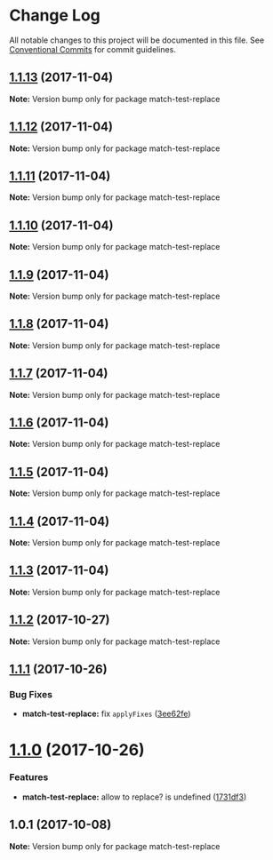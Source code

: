 # Change Log

All notable changes to this project will be documented in this file.
See [Conventional Commits](https://conventionalcommits.org) for commit guidelines.

<a name="1.1.13"></a>
## [1.1.13](https://github.com/azu/nlp-pattern-match/compare/match-test-replace@1.1.12...match-test-replace@1.1.13) (2017-11-04)




**Note:** Version bump only for package match-test-replace

<a name="1.1.12"></a>
## [1.1.12](https://github.com/azu/nlp-pattern-match/compare/match-test-replace@1.1.11...match-test-replace@1.1.12) (2017-11-04)




**Note:** Version bump only for package match-test-replace

<a name="1.1.11"></a>
## [1.1.11](https://github.com/azu/nlp-pattern-match/compare/match-test-replace@1.1.10...match-test-replace@1.1.11) (2017-11-04)




**Note:** Version bump only for package match-test-replace

<a name="1.1.10"></a>
## [1.1.10](https://github.com/azu/nlp-pattern-match/compare/match-test-replace@1.1.9...match-test-replace@1.1.10) (2017-11-04)




**Note:** Version bump only for package match-test-replace

<a name="1.1.9"></a>
## [1.1.9](https://github.com/azu/nlp-pattern-match/compare/match-test-replace@1.1.8...match-test-replace@1.1.9) (2017-11-04)




**Note:** Version bump only for package match-test-replace

<a name="1.1.8"></a>
## [1.1.8](https://github.com/azu/nlp-pattern-match/compare/match-test-replace@1.1.7...match-test-replace@1.1.8) (2017-11-04)




**Note:** Version bump only for package match-test-replace

<a name="1.1.7"></a>
## [1.1.7](https://github.com/azu/nlp-pattern-match/compare/match-test-replace@1.1.6...match-test-replace@1.1.7) (2017-11-04)




**Note:** Version bump only for package match-test-replace

<a name="1.1.6"></a>
## [1.1.6](https://github.com/azu/nlp-pattern-match/compare/match-test-replace@1.1.5...match-test-replace@1.1.6) (2017-11-04)




**Note:** Version bump only for package match-test-replace

<a name="1.1.5"></a>
## [1.1.5](https://github.com/azu/nlp-pattern-match/compare/match-test-replace@1.1.4...match-test-replace@1.1.5) (2017-11-04)




**Note:** Version bump only for package match-test-replace

<a name="1.1.4"></a>
## [1.1.4](https://github.com/azu/nlp-pattern-match/compare/match-test-replace@1.1.3...match-test-replace@1.1.4) (2017-11-04)




**Note:** Version bump only for package match-test-replace

<a name="1.1.3"></a>
## [1.1.3](https://github.com/azu/nlp-pattern-match/compare/match-test-replace@1.1.2...match-test-replace@1.1.3) (2017-11-04)




**Note:** Version bump only for package match-test-replace

<a name="1.1.2"></a>
## [1.1.2](https://github.com/azu/nlp-pattern-match/compare/match-test-replace@1.1.1...match-test-replace@1.1.2) (2017-10-27)




**Note:** Version bump only for package match-test-replace

<a name="1.1.1"></a>
## [1.1.1](https://github.com/azu/nlp-pattern-match/compare/match-test-replace@1.1.0...match-test-replace@1.1.1) (2017-10-26)


### Bug Fixes

* **match-test-replace:** fix `applyFixes` ([3ee62fe](https://github.com/azu/nlp-pattern-match/commit/3ee62fe))




<a name="1.1.0"></a>
# [1.1.0](https://github.com/azu/nlp-pattern-match/compare/match-test-replace@1.0.1...match-test-replace@1.1.0) (2017-10-26)


### Features

* **match-test-replace:** allow to replace? is undefined ([1731df3](https://github.com/azu/nlp-pattern-match/commit/1731df3))




<a name="1.0.1"></a>
## 1.0.1 (2017-10-08)




**Note:** Version bump only for package match-test-replace
